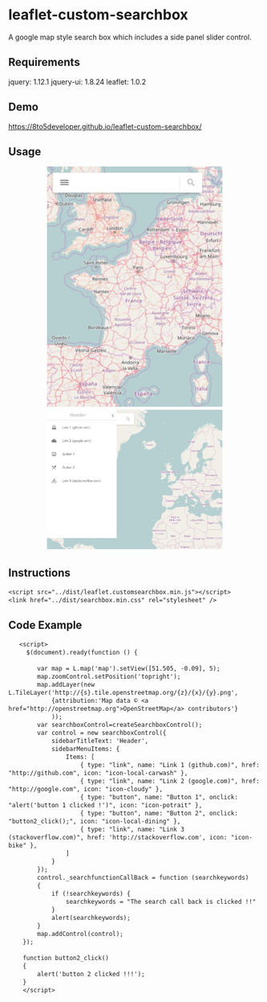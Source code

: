 # leaflet-custom-searchbox

A google map style search box which includes a side panel slider control.

## Requirements 
   jquery:  1.12.1 
   jquery-ui: 1.8.24 
   leaflet: 1.0.2

## Demo
https://8to5developer.github.io/leaflet-custom-searchbox/

## Usage

<p align="center">
  <img src="https://github.com/8to5Developer/leaflet-custom-searchbox/raw/gh-pages/screenshots/snapshot1.JPG" width="350"/>
  <img src="https://github.com/8to5Developer/leaflet-custom-searchbox/raw/gh-pages/screenshots/snapshot2.JPG" width="350"/>
</p>


## Instructions
```
<script src="../dist/leaflet.customsearchbox.min.js"></script>
<link href="../dist/searchbox.min.css" rel="stylesheet" />
```

## Code Example
```
   <script>
     $(document).ready(function () {
        
        var map = L.map('map').setView([51.505, -0.09], 5);
        map.zoomControl.setPosition('topright');
        map.addLayer(new L.TileLayer('http://{s}.tile.openstreetmap.org/{z}/{x}/{y}.png',
            {attribution:'Map data © <a href="http://openstreetmap.org">OpenStreetMap</a> contributors'}
            ));
        var searchboxControl=createSearchboxControl();
        var control = new searchboxControl({
            sidebarTitleText: 'Header',
            sidebarMenuItems: {
                Items: [
                    { type: "link", name: "Link 1 (github.com)", href: "http://github.com", icon: "icon-local-carwash" },
                    { type: "link", name: "Link 2 (google.com)", href: "http://google.com", icon: "icon-cloudy" },
                    { type: "button", name: "Button 1", onclick: "alert('button 1 clicked !')", icon: "icon-potrait" },
                    { type: "button", name: "Button 2", onclick: "button2_click();", icon: "icon-local-dining" },
                    { type: "link", name: "Link 3 (stackoverflow.com)", href: 'http://stackoverflow.com', icon: "icon-bike" },
                ]
            }
        });
        control._searchfunctionCallBack = function (searchkeywords)
        {
            if (!searchkeywords) {
                searchkeywords = "The search call back is clicked !!"
            }
            alert(searchkeywords);
        }
        map.addControl(control);
    });
    
    function button2_click()
    {
        alert('button 2 clicked !!!');
    }
    </script>
```
	
